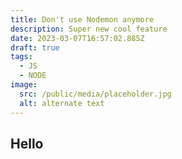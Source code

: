 ```yaml
---
title: Don't use Nodemon anymore
description: Super new cool feature
date: 2023-03-07T16:57:02.885Z
draft: true
tags:
  - JS
  - NODE
image:
  src: /public/media/placeholder.jpg
  alt: alternate text
---
```


## Hello
